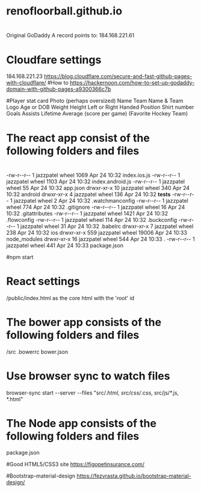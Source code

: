 #
# renofloorball.github.io
#


Original GoDaddy A record points to: 184.168.221.61


# Cloudfare settings
184.168.221.23
https://blog.cloudflare.com/secure-and-fast-github-pages-with-cloudflare/
#How to
https://hackernoon.com/how-to-set-up-godaddy-domain-with-github-pages-a9300366c7b

#Player stat card
Photo (perhaps oversized)
Name
Team Name & Team Logo
Age or DOB
Weight 
Height
Left or Right Handed
Position
Shirt number
Goals
Assists
Lifetime Average (score per game)
(Favorite Hockey Team)



# The react app consist of the following folders and files
#
-rw-r--r--    1 jazzpatel  wheel   1069 Apr 24 10:32 index.ios.js
-rw-r--r--    1 jazzpatel  wheel   1103 Apr 24 10:32 index.android.js
-rw-r--r--    1 jazzpatel  wheel     55 Apr 24 10:32 app.json
drwxr-xr-x   10 jazzpatel  wheel    340 Apr 24 10:32 android
drwxr-xr-x    4 jazzpatel  wheel    136 Apr 24 10:32 __tests__
-rw-r--r--    1 jazzpatel  wheel      2 Apr 24 10:32 .watchmanconfig
-rw-r--r--    1 jazzpatel  wheel    774 Apr 24 10:32 .gitignore
-rw-r--r--    1 jazzpatel  wheel     16 Apr 24 10:32 .gitattributes
-rw-r--r--    1 jazzpatel  wheel   1421 Apr 24 10:32 .flowconfig
-rw-r--r--    1 jazzpatel  wheel    114 Apr 24 10:32 .buckconfig
-rw-r--r--    1 jazzpatel  wheel     31 Apr 24 10:32 .babelrc
drwxr-xr-x    7 jazzpatel  wheel    238 Apr 24 10:32 ios
drwxr-xr-x  559 jazzpatel  wheel  19006 Apr 24 10:33 node_modules
drwxr-xr-x   16 jazzpatel  wheel    544 Apr 24 10:33 .
-rw-r--r--    1 jazzpatel  wheel    441 Apr 24 10:33 package.json


#npm start 

# React settings
/public/index.html as the core html with the 'root' id


# The bower app consists of the following folders and files
/src
.bowerrc
bower.json
# Use browser sync to watch files
browser-sync start --server --files "src/*.html, src/css/*.css, src/js/*.js, *.html"


# The Node app consists of the following folders and files
package.json



#Good HTML5/CSS3 site
https://figopetinsurance.com/

#Bootstrap-material-design 
https://fezvrasta.github.io/bootstrap-material-design/



